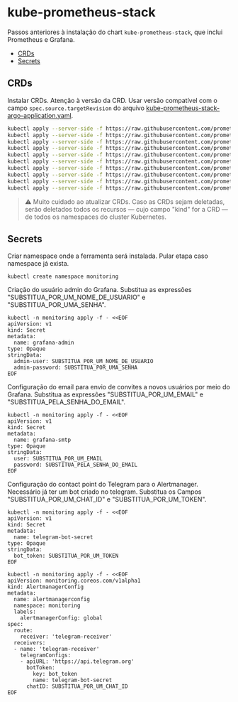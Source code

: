 kube-prometheus-stack
===========

Passos anteriores à instalação do chart `kube-prometheus-stack`, que inclui Prometheus e Grafana.

- [CRDs](#crds)
- [Secrets](#secrets)

## CRDs

Instalar CRDs. Atenção à versão da CRD. Usar versão compatível com o campo `spec.source.targetRevision` do arquivo [kube-prometheus-stack-argo-application.yaml](/kube-prometheus-stack/kube-prometheus-stack-argo-application.yaml).

```bash
kubectl apply --server-side -f https://raw.githubusercontent.com/prometheus-operator/prometheus-operator/v0.71.0/example/prometheus-operator-crd/monitoring.coreos.com_alertmanagerconfigs.yaml
kubectl apply --server-side -f https://raw.githubusercontent.com/prometheus-operator/prometheus-operator/v0.71.0/example/prometheus-operator-crd/monitoring.coreos.com_alertmanagers.yaml
kubectl apply --server-side -f https://raw.githubusercontent.com/prometheus-operator/prometheus-operator/v0.71.0/example/prometheus-operator-crd/monitoring.coreos.com_podmonitors.yaml
kubectl apply --server-side -f https://raw.githubusercontent.com/prometheus-operator/prometheus-operator/v0.71.0/example/prometheus-operator-crd/monitoring.coreos.com_probes.yaml
kubectl apply --server-side -f https://raw.githubusercontent.com/prometheus-operator/prometheus-operator/v0.71.0/example/prometheus-operator-crd/monitoring.coreos.com_prometheusagents.yaml
kubectl apply --server-side -f https://raw.githubusercontent.com/prometheus-operator/prometheus-operator/v0.71.0/example/prometheus-operator-crd/monitoring.coreos.com_prometheuses.yaml
kubectl apply --server-side -f https://raw.githubusercontent.com/prometheus-operator/prometheus-operator/v0.71.0/example/prometheus-operator-crd/monitoring.coreos.com_prometheusrules.yaml
kubectl apply --server-side -f https://raw.githubusercontent.com/prometheus-operator/prometheus-operator/v0.71.0/example/prometheus-operator-crd/monitoring.coreos.com_scrapeconfigs.yaml
kubectl apply --server-side -f https://raw.githubusercontent.com/prometheus-operator/prometheus-operator/v0.71.0/example/prometheus-operator-crd/monitoring.coreos.com_servicemonitors.yaml
kubectl apply --server-side -f https://raw.githubusercontent.com/prometheus-operator/prometheus-operator/v0.71.0/example/prometheus-operator-crd/monitoring.coreos.com_thanosrulers.yaml
```

> :warning: Muito cuidado ao atualizar CRDs. Caso as CRDs sejam deletadas, serão deletados todos os recursos — cujo campo "kind" for a CRD — de todos os namespaces do cluster Kubernetes.

## Secrets

Criar namespace onde a ferramenta será instalada. Pular etapa caso namespace já exista.

```
kubectl create namespace monitoring
```

Criação do usuário admin do Grafana. Substitua as expressões "SUBSTITUA_POR_UM_NOME_DE_USUARIO" e "SUBSTITUA_POR_UMA_SENHA".

```
kubectl -n monitoring apply -f - <<EOF
apiVersion: v1
kind: Secret
metadata:
  name: grafana-admin
type: Opaque
stringData:
  admin-user: SUBSTITUA_POR_UM_NOME_DE_USUARIO
  admin-password: SUBSTITUA_POR_UMA_SENHA
EOF
```

Configuração do email para envio de convites a novos usuários por meio do Grafana. Substitua as expressões "SUBSTITUA_POR_UM_EMAIL" e "SUBSTITUA_PELA_SENHA_DO_EMAIL".

```
kubectl -n monitoring apply -f - <<EOF
apiVersion: v1
kind: Secret
metadata:
  name: grafana-smtp
type: Opaque
stringData:
  user: SUBSTITUA_POR_UM_EMAIL
  password: SUBSTITUA_PELA_SENHA_DO_EMAIL
EOF
```

Configuração do contact point do Telegram para o Alertmanager. Necessário já ter um bot criado no telegram.
Substitua os Campos "SUBSTITUA_POR_UM_CHAT_ID" e "SUBSTITUA_POR_UM_TOKEN".

```
kubectl -n monitoring apply -f - <<EOF
apiVersion: v1
kind: Secret
metadata:
  name: telegram-bot-secret
type: Opaque
stringData:
  bot_token: SUBSTITUA_POR_UM_TOKEN
EOF
```

```
kubectl -n monitoring apply -f - <<EOF
apiVersion: monitoring.coreos.com/v1alpha1
kind: AlertmanagerConfig
metadata:
  name: alertmanagerconfig
  namespace: monitoring
  labels:
    alertmanagerConfig: global
spec:
  route:
    receiver: 'telegram-receiver'
  receivers:
  - name: 'telegram-receiver'
    telegramConfigs:
    - apiURL: 'https://api.telegram.org'
      botToken:
        key: bot_token
        name: telegram-bot-secret
      chatID: SUBSTITUA_POR_UM_CHAT_ID
EOF
```
